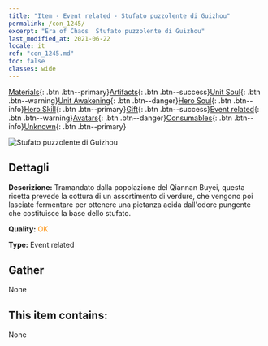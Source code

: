 ```yaml
---
title: "Item - Event related - Stufato puzzolente di Guizhou"
permalink: /con_1245/
excerpt: "Era of Chaos  Stufato puzzolente di Guizhou"
last_modified_at: 2021-06-22
locale: it
ref: "con_1245.md"
toc: false
classes: wide
---
```

 [Materials](/ItemsIT/){: .btn .btn--primary}[Artifacts](/ItemsIT/Artifacts/){: .btn .btn--success}[Unit Soul](/ItemsIT/UnitSoul/){: .btn .btn--warning}[Unit Awakening](/ItemsIT/UnitAwakening/){: .btn .btn--danger}[Hero Soul](/ItemsIT/HeroSoul/){: .btn .btn--info}[Hero Skill](/ItemsIT/HeroSkill/){: .btn .btn--primary}[Gift](/ItemsIT/Gift/){: .btn .btn--success}[Event related](/ItemsIT/Events/){: .btn .btn--warning}[Avatars](/ItemsIT/Avatars/){: .btn .btn--danger}[Consumables](/ItemsIT/Consumables/){: .btn .btn--info}[Unknown](/ItemsIT/Unknown/){: .btn .btn--primary}

 ![Stufato puzzolente di Guizhou](/images/t/i_81532231.png)

## Dettagli
 **Descrizione:** Tramandato dalla popolazione del Qiannan Buyei, questa ricetta prevede la cottura di un assortimento di verdure, che vengono poi lasciate fermentare per ottenere una pietanza acida dall'odore pungente che costituisce la base dello stufato.

 **Quality:** <span style="color: #FF8C00">OK</span>

 **Type:** Event related

## Gather

  None

## This item contains:

  None

